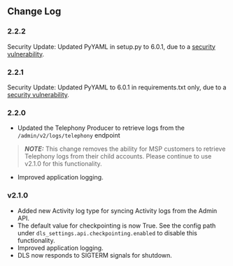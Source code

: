 ## Change Log

### 2.2.2

Security Update: Updated PyYAML in setup.py to 6.0.1, due to a [security vulnerability](https://nvd.nist.gov/vuln/detail/CVE-2020-14343).


### 2.2.1

Security Update: Updated PyYAML to 6.0.1 in requirements.txt only, due to a [security vulnerability](https://nvd.nist.gov/vuln/detail/CVE-2020-14343).


### 2.2.0

- Updated the Telephony Producer to retrieve logs from the `/admin/v2/logs/telephony` endpoint
  
> **_NOTE:_**
> This change removes the ability for MSP customers to retrieve Telephony logs from their child accounts. Please continue to use v2.1.0 for this functionality.

- Improved application logging.

### v2.1.0

- Added new Activity log type for syncing Activity logs from the Admin API.
- The default value for checkpointing is now True. See the config path under `dls_settings.api.checkpointing.enabled` to disable this functionality.
- Improved application logging.
- DLS now responds to SIGTERM signals for shutdown.

